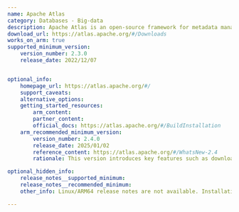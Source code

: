 ```yaml
---
name: Apache Atlas
category: Databases - Big-data
description: Apache Atlas is an open-source framework for metadata management and data governance, created to support organizations in effectively overseeing and managing their data assets.
download_url: https://atlas.apache.org/#/Downloads
works_on_arm: true
supported_minimum_version:
    version_number: 2.3.0
    release_date: 2022/12/07


optional_info:
    homepage_url: https://atlas.apache.org/#/
    support_caveats:
    alternative_options:
    getting_started_resources:
        arm_content:
        partner_content:
        official_docs: https://atlas.apache.org/#/BuildInstallation
    arm_recommended_minimum_version:
        version_number: 2.4.0
        release_date: 2025/01/02
        reference_content: https://atlas.apache.org/#/WhatsNew-2.4
        rationale: This version introduces key features such as downloadable search results, CouchBase hook integration, audit aging, and enhanced hook notification analysis. It adds generic ignore patterns across all hooks and introduces liveness/readiness probes. Significant performance enhancements are made in export/import, relationship handling, and lineage processing. The release improves message processing in hook consumers and adds SNAPPY compression support for HBase. Chinese character support is added to search, and major dependency upgrades are applied across the stack. UI enhancements span glossary, entity views, and text editing, and logging is now handled via Logback instead of Log4j. Docker image support has also been improved.

optional_hidden_info:
    release_notes__supported_minimum:
    release_notes__recommended_minimum: 
    other_info: Linux/ARM64 release notes are not available. Installation and Testing were done using released tar files.

---
```

